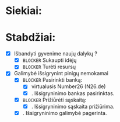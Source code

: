 # Siekiai:


# Stabdžiai:

  - [x] Išbandyti gyvenime naujų dalykų ?
    - [x] `BLOCKER` Sukaupti idėjų
    - [x] `BLOCKER` Turėti resursų

  - [x] Galimybė išsigrynint pinigų nemokamai
    - [x] `BLOCKER` Pasirinkti banką:
      - [x] virtualusis Number26 (N26.de)
      - [x] . Išsigryninimo bankas pasirinktas.
    - [x] `BLOCKER` Prižiūrėti sąskaitą:
      - [x] . Išsigryninimo sąskaita prižiūrima.
    - [x] . Išsigryninimo galimybė pagerinta.
